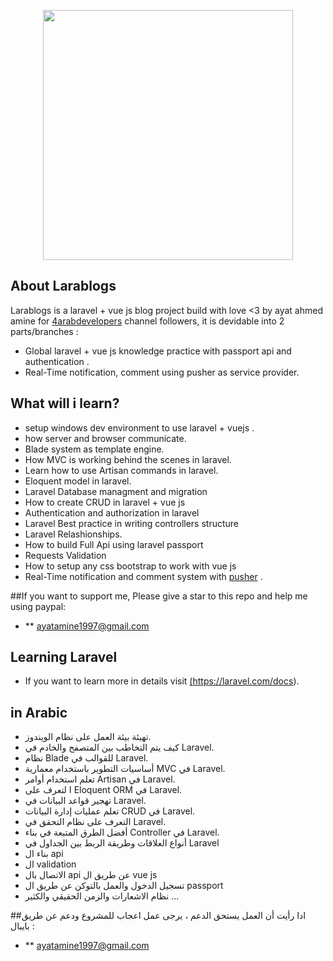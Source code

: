 <p align="center"><img src="https://ayatamine.info/storage/works/f2b45305299684b18f2e67df537c648d.webp" width="400"></p>

## About Larablogs

Larablogs is a laravel + vue js blog project build with love <3 by ayat ahmed amine for <a href="https://www.youtube.com/c/4arabdevelopers">4arabdevelopers</a> channel followers, it is devidable into 2 parts/branches :
- Global laravel + vue js knowledge practice with passport api and authentication  .
- Real-Time notification, comment using pusher as service provider.
## What will i learn?
- setup windows dev environment to use laravel + vuejs .
- how server and browser communicate.
- Blade system as template engine.
- How MVC is working behind the scenes in laravel.
- Learn how to use Artisan commands in laravel.
- Eloquent model in laravel.
- Laravel Database managment and migration
- How to create CRUD in laravel + vue js
- Authentication and authorization in laravel
- Laravel Best practice in writing controllers structure
- Laravel Relashionships.
- How to build Full Api using laravel passport 
- Requests Validation 
- How to setup any css bootstrap to work with vue js
- Real-Time notification and comment system with <a href="https://pusher.com/">pusher</a> .

##If you want to support me, Please give a star to this repo and help me using paypal:
- ** ayatamine1997@gmail.com
## Learning Laravel
- If you want to learn more in details visit <a href="https://laravel.com">(https://laravel.com/docs)</a>.

## in Arabic
- تهيئة بيئة العمل على نظام الويندوز.
- كيف يتم التخاطب بين المتصفح والخادم في Laravel.
- نظام Blade للقوالب في Laravel.
- أساسيات التطوير باستخدام معمارية MVC في Laravel.
- تعلم استخدام أوامر Artisan في Laravel.
- ا لتعرف على Eloquent ORM في Laravel.
- تهجير قواعد البيانات في Laravel.
- تعلم عمليات إدارة البيانات CRUD في Laravel.
- التعرف على نظام التحقق في Laravel.
- أفضل الطرق المتبعة في بناء Controller في Laravel.
- أنواع العلاقات وطريقة الربط بين الجداول في Laravel
- بناء ال api
- ال validation 
- الاتصال بال api عن طريق ال vue js
- تسجيل الدخول والعمل بالتوكن عن طريق ال passport
- نظام الاشعارات والزمن الحقيقي والكثير ...

##ادا رأيت أن العمل يستحق الدعم ، يرجى عمل اعجاب للمشروع ودعم عن طريق بايبال :
- ** ayatamine1997@gmail.com
